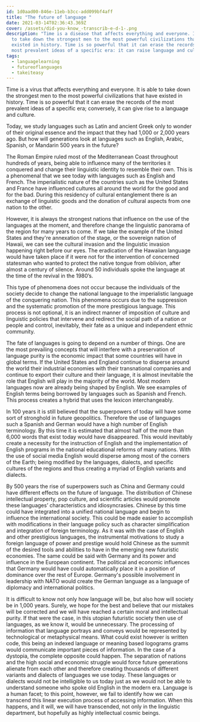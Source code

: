 ```yaml
---
id: 1d0aad00-846e-11eb-b3cc-add099bf4aff
title: "The future of language "
date: 2021-03-14T02:36:43.369Z
cover: /assets/did-you-know_-transcrib-e-d-1-.png
description: "Time is a disease that affects everything and everyone. It is able
  to take down the strongest men to the most powerful civilizations that have
  existed in history. Time is so powerful that it can erase the records of the
  most prevalent ideas of a specific era: it can raise language and culture."
tags:
  - languagelearning
  - futureoflanguages
  - takeiteasy
---
```

Time is a virus that affects everything and everyone. It is able to take down the strongest men to the most powerful civilizations that have existed in history. Time is so powerful that it can erase the records of the most prevalent ideas of a specific era; conversely, it can give rise to a language and culture.

Today, we study languages such as Latin and ancient Greek only to wonder of their original essence and the impact that they had 1,000 or 2,000 years ago. But how will generations look at languages such as English, Arabic, Spanish, or Mandarin 500 years in the future? 

The Roman Empire ruled most of the Mediterranean Coast throughout hundreds of years, being able to influence many of the territories it conquered and change their linguistic identity to resemble their own. This is a phenomenal that we see today with languages such as English and French. The imperialistic nature of the countries such as the United States and France have influenced cultures all around the world for the good and for the bad. During this residency of cultural entanglement there is an exchange of linguistic goods and the donation of cultural aspects from one nation to the other. 


However, it is always the strongest nations that influence on the use of the languages at the moment, and therefore change the linguistic panorama of the region for many years to come. If we take the example of the United States and they're annexation of the stage, or the sovereign nation of Hawaii, we can see the cultural invasion and the linguistic invasion happening right before our eyes. The eradication of the Hawaiian language would have taken place if it were not for the intervention of concerned statesman who wanted to protect the native tongue from oblivion, after almost a century of silence. Around 50 individuals spoke the language at the time of the revival in the 1980’s. 


This type of phenomena does not occur because the individuals of the society decide to change the national language to the imperialistic language of the conquering nation. This phenomena occurs due to the suppression and the systematic promotion of the more prestigious language. This process is not optional, it is an indirect manner of imposition of culture and linguistic policies that intervene and redirect the social path of a nation or people and control, inevitably, their fate as a unique and independent ethnic community.

The fate of languages is going to depend on a number of things. One are the most prevailing concepts that will interfere with a preservation of language purity is the economic impact that some countries will have in global terms. If the United States and England continue to disperse around the world their industrial economies with their transnational companies and continue to export their culture and their language, it is almost inevitable the role that English will play in the majority of the world. Most modern languages now are already being shaped by English. We see examples of English terms being borrowed by languages such as Spanish and French. This process creates a hybrid that uses the lexicon interchangeably. 

In 100 years it is still believed that the superpowers of today will have some sort of stronghold in future geopolitics. Therefore the use of languages such a Spanish and German would have a high number of English terminology. By this time it is estimated that almost half of the more than 6,000 words that exist today would have disappeared. This would inevitably create a necessity for the instruction of English and the implementation of English programs in the national educational reforms of many nations. With the use of social media English would disperse among most of the corners of the Earth; being modified by the languages, dialects, and specific cultures of the regions and thus creating a myriad of English variants and dialects. 

By 500 years the rise of superpowers such as China and Germany could have different effects on the future of language. The distribution of Chinese intellectual property, pop culture, and scientific articles would promote these languages’ characteristics and idiosyncrasies. Chinese by this time could have integrated into a unified national language and begin to influence the international society. This could be made easier to accomplish with modifications in their language policy such as character simplification and integration of foreign terminology. As it was with the case of English and other prestigious languages, the instrumental motivations to study a foreign language of power and prestige would hold Chinese as the summit of the desired tools and abilities to have in the emerging new futuristic economies. The same could be said with Germany and its power and influence in the European continent. The political and economic influences that Germany would have could automatically place it in a position of dominance over the rest of Europe. Germany's possible involvement in leadership with NATO would create the German language as a language of diplomacy and international politics. 

It is difficult to know not only how language will be, but also how will society be in 1,000 years. Surely, we hope for the best and believe that our mistakes will be corrected and we will have reached a certain moral and intellectual purity. If that were the case, in this utopian futuristic society then use of languages, as we know it, would be unnecessary. The processing of information that language portrays and conveys would be represented by technological or metaphysical means. What could exist however is written code, this being an indexed language or meaning based logograms grams would communicate important pieces of information. In the case of a dystopia, the complete opposite could happen. The separation of nations and the high social and economic struggle would force future generations alienate from each other and therefore creating thousands of different variants and dialects of languages we use today. These languages or dialects would not be intelligible to us today just as we would not be able to understand someone who spoke old English in the modern era. Language is a human facet; to this point, however, we fail to identify how we can transcend this linear execution process of accessing information. When this happens, and it will, we will have transcended, not only in the linguistic department, but hopefully as highly intellectual cosmic beings.